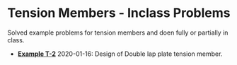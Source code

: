 # Tension Members - Inclass Problems

Solved example problems for tension members
and doen fully or partially in class.

* **[Example T-2](Class-Example-T2.pdf)**  2020-01-16: Design of Double lap plate tension member.

